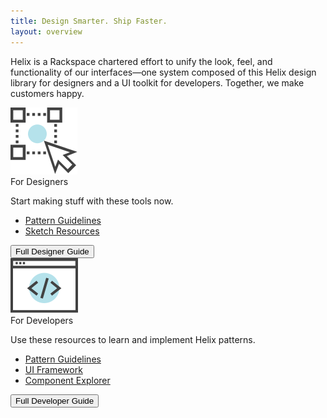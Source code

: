 ```yaml
---
title: Design Smarter. Ship Faster.
layout: overview
---
```


Helix is a Rackspace chartered effort to unify the look, feel, and
functionality of our interfaces&mdash;one system composed of this Helix design
library for designers and a UI toolkit for developers. Together, we make
customers happy.

<div class="hxRow">
  <div class="hxCol-xl-6 hxCol-lg-6 hxCol-md-6 hxCol-md-12">
    <div class="card">
      <div class="icon"><img src="assets/images/For_Designers_Icon.svg" alt="designer UX icon"/></div>
      <span class="card-heading">For Designers</span>
      <p>Start making stuff with these tools now.</p>
      <ul>
        <li><a href="#">Pattern Guidelines</a></li>
        <li><a href="#">Sketch Resources</a></li>
      </ul>
      <div class="card-button">
        <button class="hxBtn hxBtn--primary">Full Designer Guide</button>
      </div>
    </div>
  </div>
  <div class="hxCol-xl-6 hxCol-lg-6 hxCol-md-6 hxCol-md-12">
    <div class="card">
      <div class="icon"><img src="assets/images/For_Developers_Icon.svg" alt="developer code icon"/></div>
      <span class="card-heading">For Developers</span>
      <p>Use these resources to learn and implement Helix patterns.</p>
      <ul>
        <li><a href="#">Pattern Guidelines</a></li>
        <li><a href="#">UI Framework</a></li>
        <li><a href="#">Component Explorer</a></li>
      </ul>
      <div class="card-button">
        <button class="hxBtn hxBtn--primary">Full Developer Guide</button>
      </div>
    </div>
  </div>
</div>

